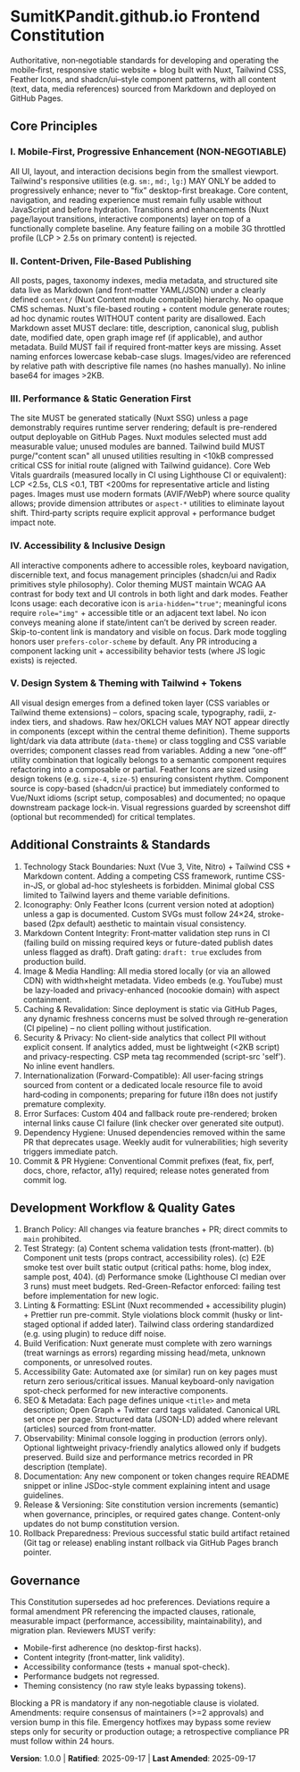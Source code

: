 # SumitKPandit.github.io Frontend Constitution

Authoritative, non‑negotiable standards for developing and operating the mobile‑first, responsive static website + blog built with Nuxt, Tailwind CSS, Feather Icons, and shadcn/ui–style component patterns, with all content (text, data, media references) sourced from Markdown and deployed on GitHub Pages.

## Core Principles

### I. Mobile‑First, Progressive Enhancement (NON‑NEGOTIABLE)
All UI, layout, and interaction decisions begin from the smallest viewport. Tailwind's responsive utilities (e.g. `sm:`, `md:`, `lg:`) MAY ONLY be added to progressively enhance; never to “fix” desktop-first breakage. Core content, navigation, and reading experience must remain fully usable without JavaScript and before hydration. Transitions and enhancements (Nuxt page/layout transitions, interactive components) layer on top of a functionally complete baseline. Any feature failing on a mobile 3G throttled profile (LCP > 2.5s on primary content) is rejected.

### II. Content-Driven, File-Based Publishing
All posts, pages, taxonomy indexes, media metadata, and structured site data live as Markdown (and front‑matter YAML/JSON) under a clearly defined `content/` (Nuxt Content module compatible) hierarchy. No opaque CMS schemas. Nuxt's file-based routing + content module generate routes; ad hoc dynamic routes WITHOUT content parity are disallowed. Each Markdown asset MUST declare: title, description, canonical slug, publish date, modified date, open graph image ref (if applicable), and author metadata. Build MUST fail if required front‑matter keys are missing. Asset naming enforces lowercase kebab-case slugs. Images/video are referenced by relative path with descriptive file names (no hashes manually). No inline base64 for images >2KB.

### III. Performance & Static Generation First
The site MUST be generated statically (Nuxt SSG) unless a page demonstrably requires runtime server rendering; default is pre-rendered output deployable on GitHub Pages. Nuxt modules selected must add measurable value; unused modules are banned. Tailwind build MUST purge/"content scan" all unused utilities resulting in <10kB compressed critical CSS for initial route (aligned with Tailwind guidance). Core Web Vitals guardrails (measured locally in CI using Lighthouse CI or equivalent): LCP <2.5s, CLS <0.1, TBT <200ms for representative article and listing pages. Images must use modern formats (AVIF/WebP) where source quality allows; provide dimension attributes or `aspect-*` utilities to eliminate layout shift. Third‑party scripts require explicit approval + performance budget impact note.

### IV. Accessibility & Inclusive Design
All interactive components adhere to accessible roles, keyboard navigation, discernible text, and focus management principles (shadcn/ui and Radix primitives style philosophy). Color theming MUST maintain WCAG AA contrast for body text and UI controls in both light and dark modes. Feather Icons usage: each decorative icon is `aria-hidden="true"`; meaningful icons require `role="img"` + accessible title or an adjacent text label. No icon conveys meaning alone if state/intent can’t be derived by screen reader. Skip-to-content link is mandatory and visible on focus. Dark mode toggling honors user `prefers-color-scheme` by default. Any PR introducing a component lacking unit + accessibility behavior tests (where JS logic exists) is rejected.

### V. Design System & Theming with Tailwind + Tokens
All visual design emerges from a defined token layer (CSS variables or Tailwind theme extensions) – colors, spacing scale, typography, radii, z-index tiers, and shadows. Raw hex/OKLCH values MAY NOT appear directly in components (except within the central theme definition). Theme supports light/dark via data attribute (`data-theme`) or class toggling and CSS variable overrides; component classes read from variables. Adding a new “one-off” utility combination that logically belongs to a semantic component requires refactoring into a composable or partial. Feather Icons are sized using design tokens (e.g. `size-4`, `size-5`) ensuring consistent rhythm. Component source is copy-based (shadcn/ui practice) but immediately conformed to Vue/Nuxt idioms (script setup, composables) and documented; no opaque downstream package lock‑in. Visual regressions guarded by screenshot diff (optional but recommended) for critical templates.

## Additional Constraints & Standards

1. Technology Stack Boundaries: Nuxt (Vue 3, Vite, Nitro) + Tailwind CSS + Markdown content. Adding a competing CSS framework, runtime CSS-in-JS, or global ad-hoc stylesheets is forbidden. Minimal global CSS limited to Tailwind layers and theme variable definitions.
2. Iconography: Only Feather Icons (current version noted at adoption) unless a gap is documented. Custom SVGs must follow 24×24, stroke-based (2px default) aesthetic to maintain visual consistency.
3. Markdown Content Integrity: Front‑matter validation step runs in CI (failing build on missing required keys or future-dated publish dates unless flagged as draft). Draft gating: `draft: true` excludes from production build.
4. Image & Media Handling: All media stored locally (or via an allowed CDN) with width×height metadata. Video embeds (e.g. YouTube) must be lazy-loaded and privacy-enhanced (nocookie domain) with aspect containment.
5. Caching & Revalidation: Since deployment is static via GitHub Pages, any dynamic freshness concerns must be solved through re-generation (CI pipeline) – no client polling without justification.
6. Security & Privacy: No client-side analytics that collect PII without explicit consent. If analytics added, must be lightweight (<2KB script) and privacy-respecting. CSP meta tag recommended (script-src 'self'). No inline event handlers.
7. Internationalization (Forward-Compatible): All user-facing strings sourced from content or a dedicated locale resource file to avoid hard‑coding in components; preparing for future i18n does not justify premature complexity.
8. Error Surfaces: Custom 404 and fallback route pre-rendered; broken internal links cause CI failure (link checker over generated site output).
9. Dependency Hygiene: Unused dependencies removed within the same PR that deprecates usage. Weekly audit for vulnerabilities; high severity triggers immediate patch.
10. Commit & PR Hygiene: Conventional Commit prefixes (feat, fix, perf, docs, chore, refactor, a11y) required; release notes generated from commit log.

## Development Workflow & Quality Gates

1. Branch Policy: All changes via feature branches + PR; direct commits to `main` prohibited.
2. Test Strategy: (a) Content schema validation tests (front‑matter). (b) Component unit tests (props contract, accessibility roles). (c) E2E smoke test over built static output (critical paths: home, blog index, sample post, 404). (d) Performance smoke (Lighthouse CI median over 3 runs) must meet budgets. Red-Green-Refactor enforced: failing test before implementation for new logic.
3. Linting & Formatting: ESLint (Nuxt recommended + accessibility plugin) + Prettier run pre-commit. Style violations block commit (husky or lint-staged optional if added later). Tailwind class ordering standardized (e.g. using plugin) to reduce diff noise.
4. Build Verification: Nuxt generate must complete with zero warnings (treat warnings as errors) regarding missing head/meta, unknown components, or unresolved routes.
5. Accessibility Gate: Automated axe (or similar) run on key pages must return zero serious/critical issues. Manual keyboard-only navigation spot-check performed for new interactive components.
6. SEO & Metadata: Each page defines unique `<title>` and meta description; Open Graph + Twitter card tags validated. Canonical URL set once per page. Structured data (JSON-LD) added where relevant (articles) sourced from front‑matter.
7. Observability: Minimal console logging in production (errors only). Optional lightweight privacy-friendly analytics allowed only if budgets preserved. Build size and performance metrics recorded in PR description (template).
8. Documentation: Any new component or token changes require README snippet or inline JSDoc-style comment explaining intent and usage guidelines.
9. Release & Versioning: Site constitution version increments (semantic) when governance, principles, or required gates change. Content-only updates do not bump constitution version.
10. Rollback Preparedness: Previous successful static build artifact retained (Git tag or release) enabling instant rollback via GitHub Pages branch pointer.

## Governance

This Constitution supersedes ad hoc preferences. Deviations require a formal amendment PR referencing the impacted clauses, rationale, measurable impact (performance, accessibility, maintainability), and migration plan. Reviewers MUST verify:
* Mobile-first adherence (no desktop-first hacks).
* Content integrity (front‑matter, link validity).
* Accessibility conformance (tests + manual spot-check).
* Performance budgets not regressed.
* Theming consistency (no raw style leaks bypassing tokens).

Blocking a PR is mandatory if any non‑negotiable clause is violated. Amendments: require consensus of maintainers (>=2 approvals) and version bump in this file. Emergency hotfixes may bypass some review steps only for security or production outage; a retrospective compliance PR must follow within 24 hours.

**Version**: 1.0.0 | **Ratified**: 2025-09-17 | **Last Amended**: 2025-09-17
